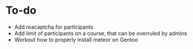 # To-do

* Add reacaptcha for participants
* Add limit of participants on a course, that can be overruled by admins
* Workout how to properly install meteor on Gentoo
